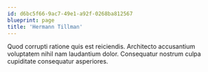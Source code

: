 ```yaml
---
id: d6bc5f66-9ac7-49e1-a92f-0268ba812567
blueprint: page
title: 'Hermann Tillman'
---
```

Quod corrupti ratione quis est reiciendis. Architecto accusantium voluptatem nihil nam laudantium dolor. Consequatur nostrum culpa cupiditate consequatur asperiores.